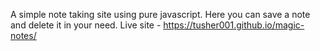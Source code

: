 A simple note taking site using pure javascript. Here you can save a note and delete it in your need. Live site - https://tusher001.github.io/magic-notes/
